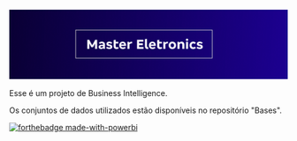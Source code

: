 ![](Layout/FundoGithub.png)

Esse é um projeto de Business Intelligence.

Os conjuntos de dados utilizados estão disponíveis no repositório "Bases".

[![forthebadge made-with-powerbi](Layout/Badge)](https://powerbi.microsoft.com/pt-br/landing/free-account/?&ef_id=CjwKCAiA9NGfBhBvEiwAq5vSyzUzqOknPcAxY26hZ9efZDIzvtRc_mTrDrlOBRhsRxDnSl96Z8pZLRoCzZIQAvD_BwE:G:s&OCID=AIDcmmk4cy2ahx_SEM_CjwKCAiA9NGfBhBvEiwAq5vSyzUzqOknPcAxY26hZ9efZDIzvtRc_mTrDrlOBRhsRxDnSl96Z8pZLRoCzZIQAvD_BwE:G:s&gclid=CjwKCAiA9NGfBhBvEiwAq5vSyzUzqOknPcAxY26hZ9efZDIzvtRc_mTrDrlOBRhsRxDnSl96Z8pZLRoCzZIQAvD_BwE)
